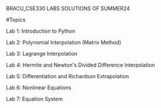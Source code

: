 BRACU_CSE330 LABS SOLUTIONS OF SUMMER24

#Topics


Lab 1: Introduction to Python


Lab 2: Polynomial Interpolation (Matrix Method)


Lab 3: Lagrange Interpolation


Lab 4: Hermite and Newton's Divided Difference Interpolation


Lab 5: Differentiation and Richardson Extrapolation


Lab 6: Nonlinear Equations


Lab 7: Equation System

